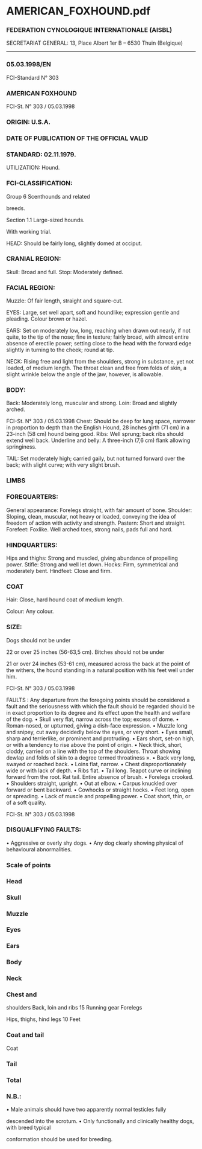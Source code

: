 # AMERICAN_FOXHOUND.pdf


### FEDERATION CYNOLOGIQUE INTERNATIONALE (AISBL)


SECRETARIAT GENERAL: 13, Place Albert 1er  B – 6530 Thuin (Belgique)
______________________________________________________________________________

### 05.03.1998/EN



FCI-Standard N° 303

### AMERICAN FOXHOUND




FCI-St. N° 303 / 05.03.1998

### ORIGIN: U.S.A.



### DATE OF PUBLICATION OF THE OFFICIAL VALID



### STANDARD: 02.11.1979.



UTILIZATION: Hound.

### FCI-CLASSIFICATION:


Group  6
Scenthounds and related



breeds.

Section 1.1 Large-sized hounds.

With working trial.

HEAD: Should be fairly long, slightly domed at occiput.

### CRANIAL REGION:


Skull: Broad and full.
Stop: Moderately defined.

### FACIAL REGION:


Muzzle: Of fair length, straight and square-cut.

EYES: Large, set well apart, soft and houndlike; expression gentle
and pleading.  Colour brown or hazel.

EARS: Set on moderately low, long, reaching when drawn out
nearly, if not quite, to the tip of the nose; fine in texture; fairly broad,
with almost entire absence of erectile power; setting close to the head
with the forward edge slightly in turning to the cheek; round at tip.

NECK: Rising free and light from the shoulders, strong in substance,
yet not loaded, of medium length.  The throat clean and free from
folds of skin, a slight wrinkle below the angle of the jaw, however, is
allowable.

### BODY:


Back: Moderately long, muscular and strong.
Loin: Broad and slightly arched.


FCI-St. N° 303 / 05.03.1998
Chest: Should be deep for lung space, narrower in proportion to
depth than the English Hound, 28 inches girth (71 cm) in a 23-inch
(58 cm) hound being good.
Ribs: Well sprung; back ribs should extend well back.
Underline and belly: A three-inch (7,6 cm) flank allowing
springiness.

TAIL: Set moderately high; carried gaily, but not turned forward
over the back; with slight curve; with very slight brush.

### LIMBS



### FOREQUARTERS:


General appearance: Forelegs straight, with fair amount of bone.
Shoulder: Sloping, clean, muscular, not heavy or loaded, conveying
the idea of freedom of action with activity and strength.
Pastern: Short and straight.
Forefeet: Foxlike.  Well arched toes, strong nails, pads full and hard.

### HINDQUARTERS:


Hips and thighs: Strong and muscled, giving abundance of propelling
power.
Stifle: Strong and well let down.
Hocks: Firm, symmetrical and moderately bent.
Hindfeet: Close and firm.

### COAT


Hair: Close, hard hound coat of medium length.

Colour: Any colour.

### SIZE:


Dogs should not be under


22 or over 25 inches (56-63,5   cm).
Bitches should not be under

21 or over 24 inches (53-61 cm),
measured across the back at the point of the withers, the hound
standing in a natural position with his feet well under him.


FCI-St. N° 303 / 05.03.1998

FAULTS : Any departure from the foregoing points should be
considered a fault and the seriousness with which the fault should be
regarded should be in exact proportion to its degree and its effect
upon the health and welfare of the dog.
• Skull very flat, narrow across the top; excess of dome.
• Roman-nosed, or upturned, giving a dish-face expression.
• Muzzle long and snipey, cut away decidedly below the eyes, or
very short.
• Eyes small, sharp and terrierlike, or prominent and protruding.
• Ears short, set-on high, or with a tendency to rise above the point
of origin.
• Neck thick, short, cloddy, carried on a line with the top of the
shoulders. Throat showing dewlap and folds of skin to a degree
termed throatiness ».
• Back very long, swayed or roached back.
• Loins flat, narrow.
• Chest disproportionately wide or with lack of depth.
• Ribs flat.
• Tail long.  Teapot curve or inclining forward from the root.  Rat
tail.  Entire absence of brush.
• Forelegs crooked.
• Shoulders straight, upright.
• Out at elbow.
• Carpus knuckled over forward or bent backward.
• Cowhocks or straight hocks.
• Feet long, open or spreading.
• Lack of muscle and propelling power.
• Coat short, thin, or of a soft quality.




FCI-St. N° 303 / 05.03.1998


### DISQUALIFYING FAULTS:


• Aggressive or overly shy dogs.
• Any dog clearly showing physical of behavioural abnormalities.


### Scale of points



### Head



### Skull



### Muzzle



### Eyes



### Ears



### Body



### Neck



### Chest and



shoulders
Back, loin
and ribs             15
Running gear
Forelegs

Hips, thighs, hind legs 10
Feet


### Coat and tail


Coat


### Tail



### Total



### N.B.:


• Male animals should have two apparently normal testicles fully

descended into the scrotum.
• Only functionally and clinically healthy dogs, with breed typical

conformation should be used for breeding.






